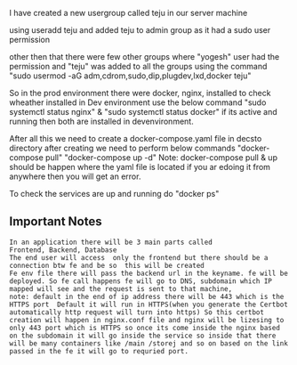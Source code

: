 I have created a new usergroup called teju in our server machine 

using useradd teju and added teju to admin group as it had a sudo user permission 

other then that there were few other groups where "yogesh" user had the permission and "teju" was added to all the groups using the command "sudo usermod -aG adm,cdrom,sudo,dip,plugdev,lxd,docker teju"

So in the prod environment there were docker, nginx, installed to check wheather installed in Dev environment use the below command
"sudo systemctl status nginx" & "sudo systemctl status docker" 
if its active and running then both are installed in devenvironment.

After all this we need to create a docker-compose.yaml file in decsto directory
after creating we need to perform below commands
"docker-compose pull"
"docker-compose up -d"
Note: docker-compose pull & up should be happen where the yaml file is located if you ar edoing it from anywhere then you will get an error.

To check the services are up and running do "docker ps"

## Important Notes

```
In an application there will be 3 main parts called 
Frontend, Backend, Database
The end user will access  only the frontend but there should be a connection btw fe and be so  this will be created
Fe env file there will pass the backend url in the keyname. fe will be deployed. So fe call happens fe will go to DNS, subdomain which IP mapped will see and the request is sent to that machine, 
note: default in the end of ip address there will be 443 which is the HTTPS port  Default it will run in HTTPS(when you generate the Certbot automatically http request will turn into https) So this certbot creation will happen in nginx.conf file and nginx will be lizesing to only 443 port which is HTTPS so once its come inside the nginx based on the subdomain it will go inside the service so inside that there will be many containers like /main /storej and so on based on the link passed in the fe it will go to requried port.
```

